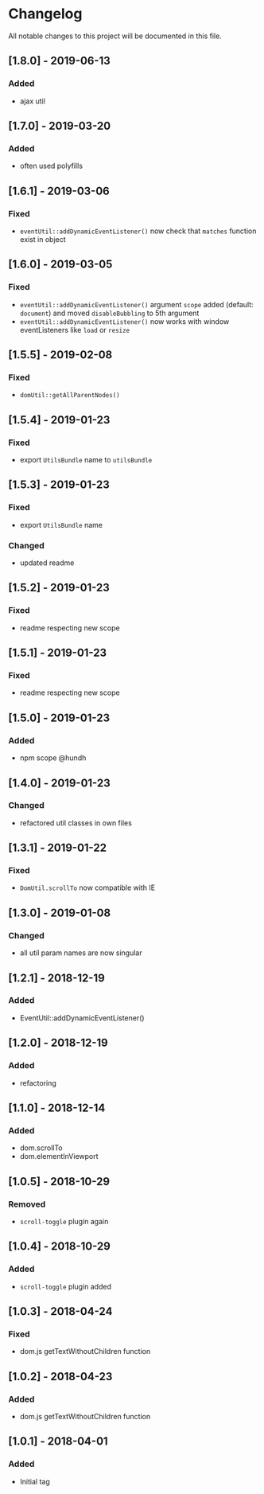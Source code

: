 # Changelog
All notable changes to this project will be documented in this file.

## [1.8.0] - 2019-06-13

### Added
- ajax util

## [1.7.0] - 2019-03-20

### Added
- often used polyfills

## [1.6.1] - 2019-03-06

### Fixed
- `eventUtil::addDynamicEventListener()` now check that `matches` function exist in object

## [1.6.0] - 2019-03-05

### Fixed
- `eventUtil::addDynamicEventListener()` argument `scope` added (default: `document`) and moved `disableBubbling` to 5th argument
- `eventUtil::addDynamicEventListener()` now works with window eventListeners like `load` or `resize`

## [1.5.5] - 2019-02-08

### Fixed
- `domUtil::getAllParentNodes()`

## [1.5.4] - 2019-01-23

### Fixed
- export `UtilsBundle` name to `utilsBundle`

## [1.5.3] - 2019-01-23

### Fixed
- export `UtilsBundle` name

### Changed
- updated readme

## [1.5.2] - 2019-01-23

### Fixed
- readme respecting new scope

## [1.5.1] - 2019-01-23

### Fixed
- readme respecting new scope

## [1.5.0] - 2019-01-23

### Added
- npm scope @hundh

## [1.4.0] - 2019-01-23

### Changed
- refactored util classes in own files

## [1.3.1] - 2019-01-22

### Fixed
- `DomUtil.scrollTo` now compatible with IE

## [1.3.0] - 2019-01-08

### Changed
- all util param names are now singular


## [1.2.1] - 2018-12-19

### Added
- EventUtil::addDynamicEventListener()

## [1.2.0] - 2018-12-19

### Added
- refactoring

## [1.1.0] - 2018-12-14

### Added
- dom.scrollTo
- dom.elementInViewport

## [1.0.5] - 2018-10-29

### Removed
- `scroll-toggle` plugin again

## [1.0.4] - 2018-10-29

### Added
- `scroll-toggle` plugin added

## [1.0.3] - 2018-04-24

### Fixed
- dom.js getTextWithoutChildren function

## [1.0.2] - 2018-04-23

### Added
- dom.js getTextWithoutChildren function

## [1.0.1] - 2018-04-01

### Added
- Initial tag
